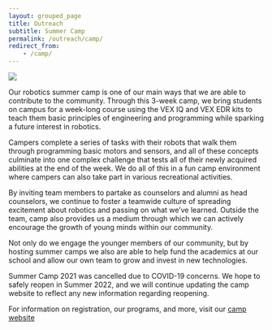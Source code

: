 ```yaml
---
layout: grouped_page
title: Outreach
subtitle: Summer Camp
permalink: /outreach/camp/
redirect_from:
    - /camp/ 
---
```


<img src = "/assets/page_photos/outreach/camp1.png" class="rightimage">

Our robotics summer camp is one of our main ways that we are able to contribute to the community. Through this 3-week camp, we bring students on campus for a week-long course using the VEX IQ and VEX EDR kits to teach them basic principles of engineering and programming while sparking a future interest in robotics. 

Campers complete a series of tasks with their robots that walk them through programming basic motors and sensors, and all of these concepts culminate into one complex challenge that tests all of their newly acquired abilities at the end of the week. We do all of this in a fun camp environment where campers can also take part in various recreational activities.

By inviting team members to partake as counselors and alumni as head counselors, we continue to foster a teamwide culture of spreading excitement about robotics and passing on what we’ve learned. Outside the team, camp also provides us a medium through which we can actively encourage the growth of young minds within our community.

Not only do we engage the younger members of our community, but by hosting summer camps we also are able to help fund the academics at our school and allow our own team to grow and invest in new technologies.

Summer Camp 2021 was cancelled due to COVID-19 concerns. We hope to safely reopen in Summer 2022, and we will continue updating the camp website to reflect any new information regarding reopening.

For information on registration, our programs, and more, visit our [camp website](http://team3128.org/camp)

